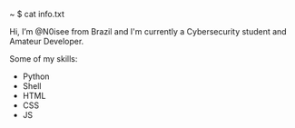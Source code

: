 ~ $ cat info.txt

 Hi, I’m @N0isee from Brazil and I'm currently a Cybersecurity student and Amateur Developer.
 
 Some of my skills:
   - Python
   - Shell
   - HTML
   - CSS
   - JS
